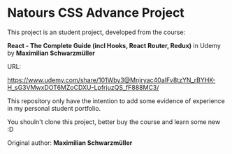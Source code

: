 # Natours CSS Advance Project

This project is an student project, developed from the course:

**React - The Complete Guide (incl Hooks, React Router, Redux)** in Udemy by **Maximilian Schwarzmüller**

URL:

https://www.udemy.com/share/101Wby3@Mnjryac40aIFv8tzYN_rBYHK-H_sG3VMwxDOT6MZoCDXU-LpfrjuzQS_fF888MC3/


This repository only have the intention to add some evidence of experience in my personal student portfolio.

You shouln't clone this project, better buy the course and learn some new :D


Original author: **Maximilian Schwarzmüller**